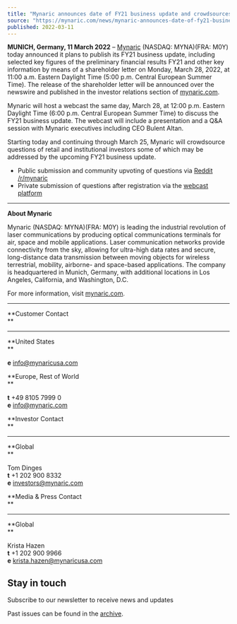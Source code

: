 ```yaml
---
title: "Mynaric announces date of FY21 business update and crowdsources questions"
source: "https://mynaric.com/news/mynaric-announces-date-of-fy21-business-update-and-crowdsources-questions/"
published: 2022-03-11
---
```

**MUNICH, Germany, 11 March 2022** – [Mynaric](https://mynaric.com/) (NASDAQ: MYNA)(FRA: M0Y) today announced it plans to publish its FY21 business update, including selected key figures of the preliminary financial results FY21 and other key information by means of a shareholder letter on Monday, March 28, 2022, at 11:00 a.m. Eastern Daylight Time (5:00 p.m. Central European Summer Time). The release of the shareholder letter will be announced over the newswire and published in the investor relations section of [mynaric.com](https://mynaric.com/investor-relations/overview/).

Mynaric will host a webcast the same day, March 28, at 12:00 p.m. Eastern Daylight Time (6:00 p.m. Central European Summer Time) to discuss the FY21 business update. The webcast will include a presentation and a Q&A session with Mynaric executives including CEO Bulent Altan.

Starting today and continuing through March 25, Mynaric will crowdsource questions of retail and institutional investors some of which may be addressed by the upcoming FY21 business update.

- Public submission and community upvoting of questions via [Reddit /r/mynaric](https://www.reddit.com/r/mynaric/comments/tbquvs/question_collection_for_mynarics_fy21_business/)
- Private submission of questions after registration via the [webcast platform](https://edge.media-server.com/mmc/p/g7jdscsw)

---

**About Mynaric**

Mynaric (NASDAQ: MYNA)(FRA: M0Y) is leading the industrial revolution of laser communications by producing optical communications terminals for air, space and mobile applications. Laser communication networks provide connectivity from the sky, allowing for ultra-high data rates and secure, long-distance data transmission between moving objects for wireless terrestrial, mobility, airborne- and space-based applications. The company is headquartered in Munich, Germany, with additional locations in Los Angeles, California, and Washington, D.C.

For more information, visit [mynaric.com](https://mynaric.com/).

---

**Customer Contact  
**

---

**United States  
**

**e** [info@mynaricusa.com](https://mynaric.com/news/mynaric-announces-date-of-fy21-business-update-and-crowdsources-questions/)

**Europe, Rest of World  
**

**t** +49 8105 7999 0  
**e** [info@mynaric.com](https://mynaric.com/news/mynaric-announces-date-of-fy21-business-update-and-crowdsources-questions/)

**Investor Contact  
**

---

**Global  
**

Tom Dinges  
**t** +1 202 900 8332  
**e** [investors@mynaric.com](https://mynaric.com/news/mynaric-announces-date-of-fy21-business-update-and-crowdsources-questions/)

**Media & Press Contact  
**

---

**Global  
**

Krista Hazen  
**t** +1 202 900 9966  
**e** [krista.hazen@mynaricusa.com](https://mynaric.com/news/mynaric-announces-date-of-fy21-business-update-and-crowdsources-questions/)

## Stay in touch

Subscribe to our newsletter to receive news and updates

Past issues can be found in the [archive](https://us17.campaign-archive.com/home/?u=7b919ac48d490499a79acff9f&id=aaebe0d6df).
